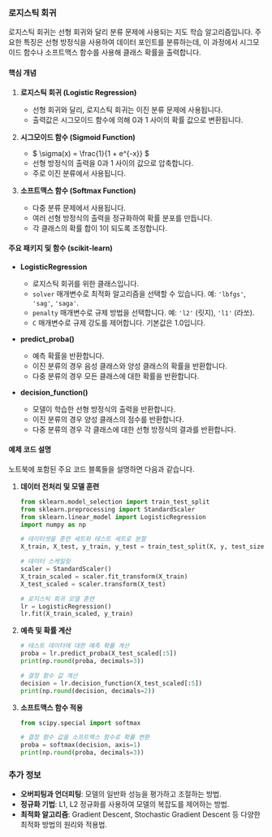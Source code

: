 ### 로지스틱 회귀

로지스틱 회귀는 선형 회귀와 달리 분류 문제에 사용되는 지도 학습 알고리즘입니다. 주요한 특징은 선형 방정식을 사용하여 데이터 포인트를 분류하는데, 이 과정에서 시그모이드 함수나 소프트맥스 함수를 사용해 클래스 확률을 출력합니다.

#### 핵심 개념
1. **로지스틱 회귀 (Logistic Regression)**
   - 선형 회귀와 달리, 로지스틱 회귀는 이진 분류 문제에 사용됩니다.
   - 출력값은 시그모이드 함수에 의해 0과 1 사이의 확률 값으로 변환됩니다.

2. **시그모이드 함수 (Sigmoid Function)**
   - $  \sigma(x) = \frac{1}{1 + e^{-x}} $
   - 선형 방정식의 출력을 0과 1 사이의 값으로 압축합니다.
   - 주로 이진 분류에서 사용됩니다.

3. **소프트맥스 함수 (Softmax Function)**
   - 다중 분류 문제에서 사용됩니다.
   - 여러 선형 방정식의 출력을 정규화하여 확률 분포를 만듭니다.
   - 각 클래스의 확률 합이 1이 되도록 조정합니다.

#### 주요 패키지 및 함수 (scikit-learn)
- **LogisticRegression**
  - 로지스틱 회귀를 위한 클래스입니다.
  - `solver` 매개변수로 최적화 알고리즘을 선택할 수 있습니다. 예: `'lbfgs'`, `'sag'`, `'saga'`.
  - `penalty` 매개변수로 규제 방법을 선택합니다. 예: `'l2'` (릿지), `'l1'` (라쏘).
  - `C` 매개변수로 규제 강도를 제어합니다. 기본값은 1.0입니다.

- **predict_proba()**
  - 예측 확률을 반환합니다.
  - 이진 분류의 경우 음성 클래스와 양성 클래스의 확률을 반환합니다.
  - 다중 분류의 경우 모든 클래스에 대한 확률을 반환합니다.

- **decision_function()**
  - 모델이 학습한 선형 방정식의 출력을 반환합니다.
  - 이진 분류의 경우 양성 클래스의 점수를 반환합니다.
  - 다중 분류의 경우 각 클래스에 대한 선형 방정식의 결과를 반환합니다.

#### 예제 코드 설명
노트북에 포함된 주요 코드 블록들을 설명하면 다음과 같습니다.

1. **데이터 전처리 및 모델 훈련**
   ```python
   from sklearn.model_selection import train_test_split
   from sklearn.preprocessing import StandardScaler
   from sklearn.linear_model import LogisticRegression
   import numpy as np
   
   # 데이터셋을 훈련 세트와 테스트 세트로 분할
   X_train, X_test, y_train, y_test = train_test_split(X, y, test_size=0.2, random_state=42)
   
   # 데이터 스케일링
   scaler = StandardScaler()
   X_train_scaled = scaler.fit_transform(X_train)
   X_test_scaled = scaler.transform(X_test)
   
   # 로지스틱 회귀 모델 훈련
   lr = LogisticRegression()
   lr.fit(X_train_scaled, y_train)
   ```

2. **예측 및 확률 계산**
   ```python
   # 테스트 데이터에 대한 예측 확률 계산
   proba = lr.predict_proba(X_test_scaled[:5])
   print(np.round(proba, decimals=3))
   
   # 결정 함수 값 계산
   decision = lr.decision_function(X_test_scaled[:5])
   print(np.round(decision, decimals=2))
   ```

3. **소프트맥스 함수 적용**
   ```python
   from scipy.special import softmax
   
   # 결정 함수 값을 소프트맥스 함수로 확률 변환
   proba = softmax(decision, axis=1)
   print(np.round(proba, decimals=3))
   ```

### 추가 정보
- **오버피팅과 언더피팅**: 모델의 일반화 성능을 평가하고 조절하는 방법.
- **정규화 기법**: L1, L2 정규화를 사용하여 모델의 복잡도를 제어하는 방법.
- **최적화 알고리즘**: Gradient Descent, Stochastic Gradient Descent 등 다양한 최적화 방법의 원리와 적용법.
